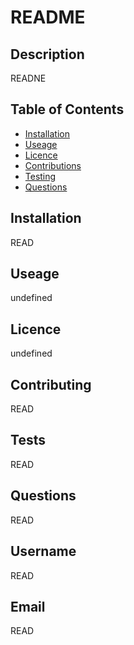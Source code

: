 # README
## Description
READNE
## Table of Contents
* [Installation](#installation)
* [Useage](#useage)
* [Licence](#licence)
* [Contributions](#contributors)
* [Testing](#tests)
* [Questions](#questions)
## Installation
READ
## Useage
undefined
## Licence
undefined
## Contributing
READ
## Tests
READ
## Questions
READ
## Username
READ
## Email
READ

